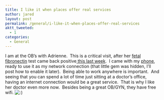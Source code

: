 ```yaml
---
title: I like it when places offer real services
author: jared
layout: post
permalink: /general/i-like-it-when-places-offer-real-services
aktt_tweeted:
  - 1
categories:
  - General
---
```

I am at the OB&#8217;s with Adrienne.  This is a critical visit, after her <a href="http://en.wikipedia.org/wiki/Fetal_fibronectin" target="_blank">fetal fibronectin</a> test came back positive<a href="http://adrienne.ottleys.net/the-mom/the-joys-of-pregnancy/" target="_blank"> this last week</a>.  I came with my <a href="http://www.samsungblackjack.com/" target="_blank">phone</a>, ready to use it as my network connection (that little gem was hidden, I&#8217;ll post how to enable it later).  Being able to work anywhere is important.  And seeing that you can spend a lot of time just sitting at a doctor&#8217;s office, having an internet connection would be a great service.  That is why I like her doctor even more now.  Besides being a great OB/GYN, they have free wifi. <img src="http://jared.ottleys.net/wp-includes/images/smilies/icon_smile.gif" alt=":)" class="wp-smiley" />